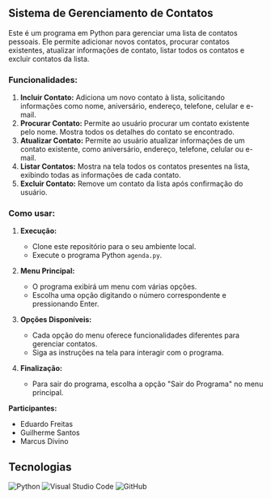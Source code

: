 ## Sistema de Gerenciamento de Contatos

Este é um programa em Python para gerenciar uma lista de contatos pessoais. Ele permite adicionar novos contatos, procurar contatos existentes, atualizar informações de contato, listar todos os contatos e excluir contatos da lista.

### Funcionalidades:

1. **Incluir Contato:** Adiciona um novo contato à lista, solicitando informações como nome, aniversário, endereço, telefone, celular e e-mail.
2. **Procurar Contato:** Permite ao usuário procurar um contato existente pelo nome. Mostra todos os detalhes do contato se encontrado.
3. **Atualizar Contato:** Permite ao usuário atualizar informações de um contato existente, como aniversário, endereço, telefone, celular ou e-mail.
4. **Listar Contatos:** Mostra na tela todos os contatos presentes na lista, exibindo todas as informações de cada contato.
5. **Excluir Contato:** Remove um contato da lista após confirmação do usuário.

### Como usar:

1. **Execução:**
   - Clone este repositório para o seu ambiente local.
   - Execute o programa Python `agenda.py`.

2. **Menu Principal:**
   - O programa exibirá um menu com várias opções.
   - Escolha uma opção digitando o número correspondente e pressionando Enter.

3. **Opções Disponíveis:**
   - Cada opção do menu oferece funcionalidades diferentes para gerenciar contatos.
   - Siga as instruções na tela para interagir com o programa.

4. **Finalização:**
   - Para sair do programa, escolha a opção "Sair do Programa" no menu principal.

**Participantes:**

* Eduardo Freitas
* Guilherme Santos
* Marcus Divino

## Tecnologias

![Python](https://img.shields.io/badge/Python-14354C?style=for-the-badge&logo=python&logoColor=white)
![Visual Studio Code](https://img.shields.io/badge/Visual_Studio_Code-0078D4?style=for-the-badge&logo=visual%20studio%20code&logoColor=white)
![GitHub](https://img.shields.io/badge/GitHub-100000?style=for-the-badge&logo=github&logoColor=white)
